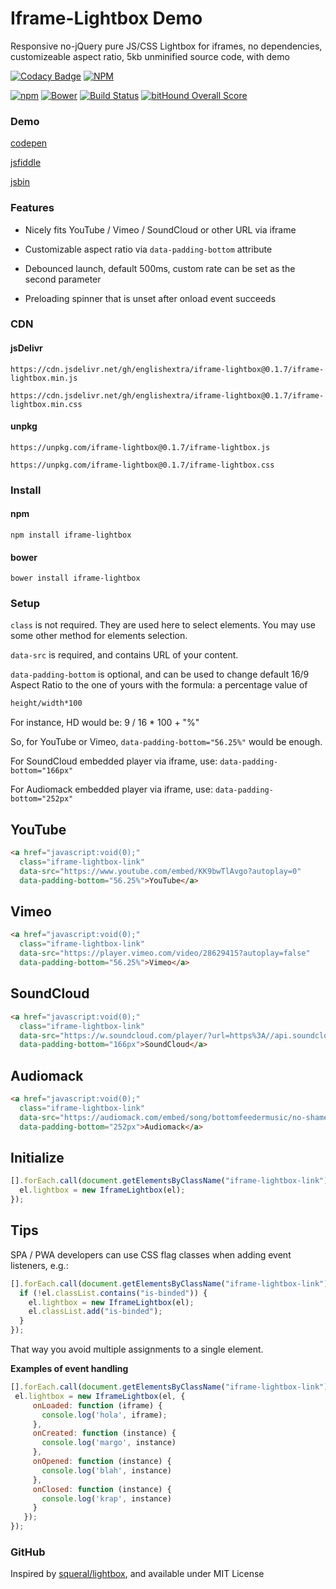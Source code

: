 # Iframe-Lightbox Demo

Responsive no-jQuery pure JS/CSS Lightbox for iframes, no dependencies, customizeable aspect ratio, 5kb unminified source code, with demo

[![Codacy Badge](https://api.codacy.com/project/badge/Grade/369642c14d3344bebe134c76f0f5dde8)](https://www.codacy.com/app/englishextra/iframe-lightbox?utm_source=github.com&utm_medium=referral&utm_content=englishextra/iframe-lightbox&utm_campaign=badger)
[![NPM](https://nodei.co/npm/iframe-lightbox.png?downloads=true)](https://nodei.co/npm/iframe-lightbox/)

[![npm](https://img.shields.io/npm/v/iframe-lightbox.svg)](https://github.com/englishextra/iframe-lightbox)
[![Bower](https://img.shields.io/bower/v/iframe-lightbox.svg)](https://github.com/englishextra/iframe-lightbox)
[![Build Status](https://travis-ci.org/englishextra/iframe-lightbox.svg?branch=master)](https://travis-ci.org/englishextra/iframe-lightbox)
[![bitHound Overall Score](https://www.bithound.io/github/englishextra/iframe-lightbox/badges/score.svg)](https://www.bithound.io/github/englishextra/iframe-lightbox)

### Demo

[codepen](https://codepen.io/englishextra/full/jmjayV/)

[jsfiddle](https://fiddle.jshell.net/englishextra/8pzy6uhr/show/)

[jsbin](https://output.jsbin.com/saqine)

### Features

* Nicely fits YouTube / Vimeo / SoundCloud or other URL via iframe

* Customizable aspect ratio via `data-padding-bottom` attribute

* Debounced launch, default 500ms, custom rate can be set as the second parameter

* Preloading spinner that is unset after onload event succeeds

### CDN

#### jsDelivr

`https://cdn.jsdelivr.net/gh/englishextra/iframe-lightbox@0.1.7/iframe-lightbox.min.js`

`https://cdn.jsdelivr.net/gh/englishextra/iframe-lightbox@0.1.7/iframe-lightbox.min.css`

#### unpkg

`https://unpkg.com/iframe-lightbox@0.1.7/iframe-lightbox.js`

`https://unpkg.com/iframe-lightbox@0.1.7/iframe-lightbox.css`

### Install

#### npm

`npm install iframe-lightbox`

#### bower

`bower install iframe-lightbox`

### Setup

`class` is not required. They are used here to select elements. You may use some other method for elements selection.

`data-src` is required, and contains URL of your content.

`data-padding-bottom` is optional, and can be used to change default 16/9 Aspect Ratio to the one of yours with the formula: a percentage value of

```txt
height/width*100
```

For instance, HD would be: 9 / 16 * 100 + "%"

So, for YouTube or Vimeo, `data-padding-bottom="56.25%"` would be enough.

For SoundCloud embedded player via iframe, use: `data-padding-bottom="166px"`

For Audiomack embedded player via iframe, use: `data-padding-bottom="252px"`

## YouTube

```html
<a href="javascript:void(0);"
  class="iframe-lightbox-link"
  data-src="https://www.youtube.com/embed/KK9bwTlAvgo?autoplay=0"
  data-padding-bottom="56.25%">YouTube</a>
```

## Vimeo

```html
<a href="javascript:void(0);"
  class="iframe-lightbox-link"
  data-src="https://player.vimeo.com/video/28629415?autoplay=false"
  data-padding-bottom="56.25%">Vimeo</a>
```

## SoundCloud

```html
<a href="javascript:void(0);"
  class="iframe-lightbox-link"
  data-src="https://w.soundcloud.com/player/?url=https%3A//api.soundcloud.com/tracks/317031598&amp;auto_play=false&amp;hide_related=false&amp;show_comments=true&amp;show_user=true&amp;show_reposts=false&amp;visual=true"
  data-padding-bottom="166px">SoundCloud</a>
 ```

## Audiomack

```html
<a href="javascript:void(0);"
  class="iframe-lightbox-link"
  data-src="https://audiomack.com/embed/song/bottomfeedermusic/no-shame-explicit"
  data-padding-bottom="252px">Audiomack</a>
 ```

## Initialize

```javascript
[].forEach.call(document.getElementsByClassName("iframe-lightbox-link"), function (el) {
  el.lightbox = new IframeLightbox(el);
});
```

## Tips

SPA / PWA developers can use CSS flag classes when adding event listeners, e.g.:

```javascript
[].forEach.call(document.getElementsByClassName("iframe-lightbox-link"), function (el) {
  if (!el.classList.contains("is-binded")) {
    el.lightbox = new IframeLightbox(el);
    el.classList.add("is-binded");
  }
});
 ```
 That way you avoid multiple assignments to a single element.

**Examples of event handling**

 ```javascript
[].forEach.call(document.getElementsByClassName("iframe-lightbox-link"), function (el) {
  el.lightbox = new IframeLightbox(el, {
      onLoaded: function (iframe) {
        console.log('hola', iframe);
      },
      onCreated: function (instance) {
        console.log('margo', instance)
      },
      onOpened: function (instance) {
        console.log('blah', instance)
      },
      onClosed: function (instance) {
        console.log('krap', instance)
      }
    });
});
```

### GitHub

Inspired by [squeral/lightbox](https://github.com/squeral/lightbox), and available under MIT License
